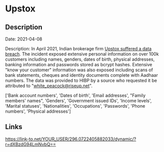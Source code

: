# Upstox

## Description

Date: 2021-04-08

Description:
In April 2021, Indian brokerage firm <a href="https://www.hackread.com/shinyhunters-broker-firm-upstox-database-leak/" target="_blank" rel="noopener">Upstox suffered a data breach</a>. The incident exposed extensive personal information on over 100k customers including names, genders, dates of birth, physical addresses, banking information and passwords stored as bcrypt hashes. Extensive &quot;know your customer&quot; information was also exposed including scans of bank statements, cheques and identity documents complete with Aadhaar numbers. The data was provided to HIBP by a source who requested it be attributed to &quot;white_peacock@riseup.net&quot;.


['Bank account numbers', 'Dates of birth', 'Email addresses', "Family members' names", 'Genders', 'Government issued IDs', 'Income levels', 'Marital statuses', 'Nationalities', 'Occupations', 'Passwords', 'Phone numbers', 'Physical addresses']

## Links

https://link-to.net/YOUR_USER/296.0722405882033/dynamic/?r=dXBzdG94LmNvbQ==
